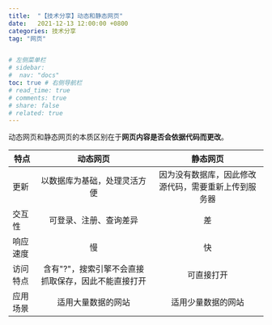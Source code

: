 ```yaml
---
title:  "【技术分享】动态和静态网页"
date:   2021-12-13 12:00:00 +0800
categories: 技术分享
tag: "网页"


# 左侧菜单栏
# sidebar:
#  nav: "docs"
toc: true # 右侧导航栏
# read_time: true
# comments: true
# share: false
# related: true
---
```


动态网页和静态网页的本质区别在于**网页内容是否会依据代码而更改**。

| 特点   | 动态网页                        | 静态网页                       |
| ---- |:---------------------------:|:--------------------------:|
| 更新   | 以数据库为基础，处理灵活方便              | 因为没有数据库，因此修改源代码，需要重新上传到服务器 |
| 交互性  | 可登录、注册、查询差异                 | 差                          |
| 响应速度 | 慢                           | 快                          |
| 访问特点 | 含有"?"，搜索引擎不会直接抓取保存，因此不能直接打开 | 可直接打开                      |
| 应用场景 | 适用大量数据的网站                   | 适用少量数据的网站                  |
